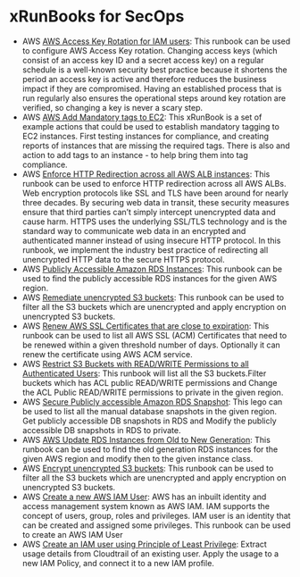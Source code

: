 # xRunBooks for SecOps

* AWS [AWS Access Key Rotation for IAM users](https://github.com/unskript/Awesome-CloudOps-Automation/tree/master/AWS/AWS\_Access\_Key\_Rotation.ipynb): This runbook can be used to configure AWS Access Key rotation. Changing access keys (which consist of an access key ID and a secret access key) on a regular schedule is a well-known security best practice because it shortens the period an access key is active and therefore reduces the business impact if they are compromised. Having an established process that is run regularly also ensures the operational steps around key rotation are verified, so changing a key is never a scary step.
* AWS [AWS Add Mandatory tags to EC2](https://github.com/unskript/Awesome-CloudOps-Automation/tree/master/AWS/AWS\_Add\_Mandatory\_tags\_to\_EC2.ipynb): This xRunBook is a set of example actions that could be used to establish mandatory tagging to EC2 instances. First testing instances for compliance, and creating reports of instances that are missing the required tags. There is also and action to add tags to an instance - to help bring them into tag compliance.
* AWS [Enforce HTTP Redirection across all AWS ALB instances](https://github.com/unskript/Awesome-CloudOps-Automation/tree/master/AWS/AWS\_Enforce\_HTTP\_Redirection\_across\_AWS\_ALB.ipynb): This runbook can be used to enforce HTTP redirection across all AWS ALBs. Web encryption protocols like SSL and TLS have been around for nearly three decades. By securing web data in transit, these security measures ensure that third parties can’t simply intercept unencrypted data and cause harm. HTTPS uses the underlying SSL/TLS technology and is the standard way to communicate web data in an encrypted and authenticated manner instead of using insecure HTTP protocol. In this runbook, we implement the industry best practice of redirecting all unencrypted HTTP data to the secure HTTPS protocol.
* AWS [Publicly Accessible Amazon RDS Instances](https://github.com/unskript/Awesome-CloudOps-Automation/tree/master/AWS/AWS\_Publicly\_Accessible\_Amazon\_RDS\_Instances.ipynb): This runbook can be used to find the publicly accessible RDS instances for the given AWS region.
* AWS [Remediate unencrypted S3 buckets](https://github.com/unskript/Awesome-CloudOps-Automation/tree/master/AWS/AWS\_Remediate\_unencrypted\_S3\_buckets.ipynb): This runbook can be used to filter all the S3 buckets which are unencrypted and apply encryption on unencrypted S3 buckets.
* AWS [Renew AWS SSL Certificates that are close to expiration](https://github.com/unskript/Awesome-CloudOps-Automation/tree/master/AWS/AWS\_Renew\_SSL\_Certificate.ipynb): This runbook can be used to list all AWS SSL (ACM) Certificates that need to be renewed within a given threshold number of days. Optionally it can renew the certificate using AWS ACM service.
* AWS [Restrict S3 Buckets with READ/WRITE Permissions to all Authenticated Users](https://github.com/unskript/Awesome-CloudOps-Automation/tree/master/AWS/AWS\_Restrict\_S3\_Buckets\_with\_READ\_WRITE\_Permissions.ipynb): This runbook will list all the S3 buckets.Filter buckets which has ACL public READ/WRITE permissions and Change the ACL Public READ/WRITE permissions to private in the given region.
* AWS [Secure Publicly accessible Amazon RDS Snapshot](https://github.com/unskript/Awesome-CloudOps-Automation/tree/master/AWS/AWS\_Secure\_Publicly\_accessible\_Amazon\_RDS\_Snapshot.ipynb): This lego can be used to list all the manual database snapshots in the given region. Get publicly accessible DB snapshots in RDS and Modify the publicly accessible DB snapshots in RDS to private.
* AWS [AWS Update RDS Instances from Old to New Generation](https://github.com/unskript/Awesome-CloudOps-Automation/tree/master/AWS/AWS\_Update\_RDS\_Instances\_from\_Old\_to\_New\_Generation.ipynb): This runbook can be used to find the old generation RDS instances for the given AWS region and modify then to the given instance class.
* AWS [Encrypt unencrypted S3 buckets](https://github.com/unskript/Awesome-CloudOps-Automation/tree/master/AWS/AWS\_encrypt\_unencrypted\_S3\_buckets.ipynb): This runbook can be used to filter all the S3 buckets which are unencrypted and apply encryption on unencrypted S3 buckets.
* AWS [Create a new AWS IAM User](https://github.com/unskript/Awesome-CloudOps-Automation/tree/master/AWS/Add\_new\_IAM\_user.ipynb): AWS has an inbuilt identity and access management system known as AWS IAM. IAM supports the concept of users, group, roles and privileges. IAM user is an identity that can be created and assigned some privileges. This runbook can be used to create an AWS IAM User
* AWS [Create an IAM user using Principle of Least Privilege](https://github.com/unskript/Awesome-CloudOps-Automation/tree/master/AWS/IAM\_security\_least\_privilege.ipynb): Extract usage details from Cloudtrail of an existing user. Apply the usage to a new IAM Policy, and connect it to a new IAM profile.
